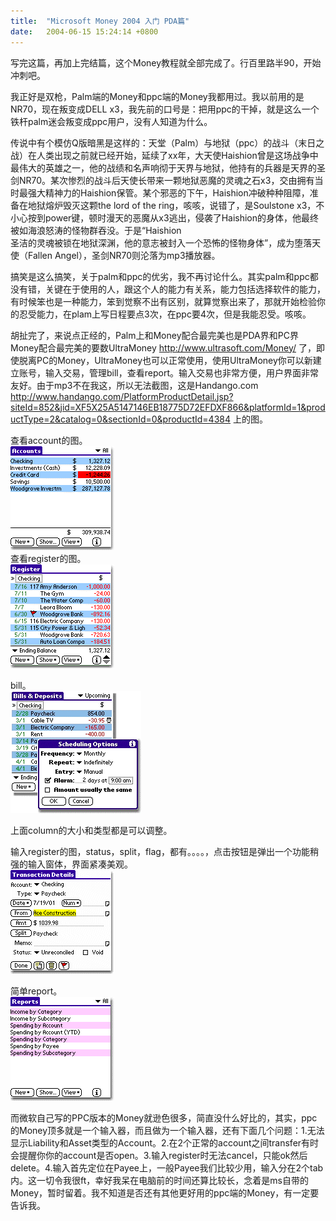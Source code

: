 ```yaml
---
title:  "Microsoft Money 2004 入门 PDA篇"
date:   2004-06-15 15:24:14 +0800
---
```


写完这篇，再加上完结篇，这个Money教程就全部完成了。行百里路半90，开始冲刺吧。  

我正好是双枪，Palm端的Money和ppc端的Money我都用过。我以前用的是NR70，现在叛变成DELL x3，我先前的口号是：把用ppc的干掉，就是这么一个铁杆palm迷会叛变成ppc用户，没有人知道为什么。  

传说中有个模仿Q版暗黑是这样的：天堂（Palm）与地狱（ppc）的战斗（末日之战）在人类出现之前就已经开始，延续了xx年，大天使Haishion曾是这场战争中最伟大的英雄之一，他的战绩和名声响彻于天界与地狱，他持有的兵器是天界的圣剑NR70。某次惨烈的战斗后天使长带来一颗地狱恶魔的灵魂之石x3，交由拥有当时最强大精神力的Haishion保管。某个邪恶的下午，Haishion冲破种种阻障，准备在地狱熔炉毁灭这颗the lord of the ring，咳咳，说错了，是Soulstone x3，不小心按到power键，顿时漫天的恶魔从x3逃出，侵袭了Haishion的身体，他最终被如海浪怒涛的怪物群吞没。于是“Haishion  
圣洁的灵魂被锁在地狱深渊，他的意志被封入一个恐怖的怪物身体”，成为堕落天使（Fallen Angel），圣剑NR70则沦落为mp3播放器。  

搞笑是这么搞笑，关于palm和ppc的优劣，我不再讨论什么。其实palm和ppc都没有错，关键在于使用的人，跟这个人的能力有关系，能力包括选择软件的能力，有时候笨也是一种能力，笨到觉察不出有区别，就算觉察出来了，那就开始检验你的忍受能力，在plam上写日程要点3次，在ppc要4次，但是我能忍受。咳咳。  

胡扯完了，来说点正经的，Palm上和Money配合最完美也是PDA界和PC界Money配合最完美的要数UltraMoney http://www.ultrasoft.com/Money/ 了，即使脱离PC的Money，UltraMoney也可以正常使用，使用UltraMoney你可以新建立账号，输入交易，管理bill，查看report。输入交易也非常方便，用户界面非常友好。由于mp3不在我这，所以无法截图，这是Handango.com http://www.handango.com/PlatformProductDetail.jsp?siteId=852&jid=XF5X25A5147146EB18775D72EFDXF866&platformId=1&productType=2&catalog=0&sectionId=0&productId=4384 上的图。  

查看account的图。  
![](/images/2011/money/umaccount.gif)  
查看register的图。  
![](/images/2011/money/umregister.gif)  

bill。  
![](/images/2011/money/umbills.gif)  

上面column的大小和类型都是可以调整。  

输入register的图，status，split，flag，都有。。。。，点击按钮是弹出一个功能稍强的输入窗体，界面紧凑美观。  
![](/images/2011/money/umanim_paycheck.gif)  

简单report。  
![](/images/2011/money/umanim_report.gif)  

而微软自己写的PPC版本的Money就逊色很多，简直没什么好比的，其实，ppc的Money顶多就是一个输入器，而且做为一个输入器，还有下面几个问题：1.无法显示Liability和Asset类型的Account。2.在2个正常的account之间transfer有时会提醒你你的account是否open。3.输入register时无法cancel，只能ok然后delete。4.输入首先定位在Payee上，一般Payee我们比较少用，输入分在2个tab内。这一切令我很ft，幸好我呆在电脑前的时间还算比较长，念着是ms自带的Money，暂时留着。我不知道是否还有其他更好用的ppc端的Money，有一定要告诉我。  


